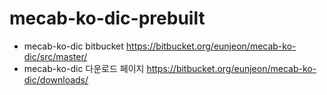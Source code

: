 # mecab-ko-dic-prebuilt

* mecab-ko-dic bitbucket <https://bitbucket.org/eunjeon/mecab-ko-dic/src/master/>
* mecab-ko-dic 다운로드 페이지 <https://bitbucket.org/eunjeon/mecab-ko-dic/downloads/>
